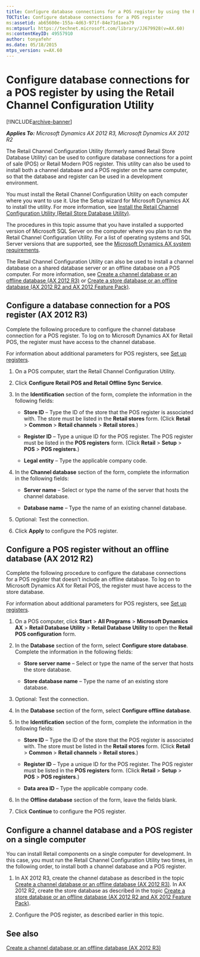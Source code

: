 ```yaml
---
title: Configure database connections for a POS register by using the Retail Channel Configuration Utility
TOCTitle: Configure database connections for a POS register
ms:assetid: ab65600e-155a-4d63-971f-84e71d1aea79
ms:mtpsurl: https://technet.microsoft.com/library/JJ679928(v=AX.60)
ms:contentKeyID: 49557910
author: tonyafehr
ms.date: 05/18/2015
mtps_version: v=AX.60
---
```


# Configure database connections for a POS register by using the Retail Channel Configuration Utility 


[!INCLUDE[archive-banner](includes/archive-banner.md)]


_**Applies To:** Microsoft Dynamics AX 2012 R3, Microsoft Dynamics AX 2012 R2_

The Retail Channel Configuration Utility (formerly named Retail Store Database Utility) can be used to configure database connections for a point of sale (POS) or Retail Modern POS register. This utility can also be used to install both a channel database and a POS register on the same computer, so that the database and register can be used in a development environment.

You must install the Retail Channel Configuration Utility on each computer where you want to use it. Use the Setup wizard for Microsoft Dynamics AX to install the utility. For more information, see [Install the Retail Channel Configuration Utility (Retail Store Database Utility)](install-the-retail-channel-configuration-utility-retail-store-database-utility.md).

The procedures in this topic assume that you have installed a supported version of Microsoft SQL Server on the computer where you plan to run the Retail Channel Configuration Utility. For a list of operating systems and SQL Server versions that are supported, see the [Microsoft Dynamics AX system requirements](https://go.microsoft.com/fwlink/?linkid=165377).

The Retail Channel Configuration Utility can also be used to install a channel database on a shared database server or an offline database on a POS computer. For more information, see [Create a channel database or an offline database (AX 2012 R3)](create-a-channel-database-or-an-offline-database-ax-2012-r3.md) or [Create a store database or an offline database (AX 2012 R2 and AX 2012 Feature Pack)](create-a-store-database-or-an-offline-database-ax-2012-r2-and-ax-2012-feature-pack.md).

## Configure a database connection for a POS register (AX 2012 R3)

Complete the following procedure to configure the channel database connection for a POS register. To log on to Microsoft Dynamics AX for Retail POS, the register must have access to the channel database.

For information about additional parameters for POS registers, see [Set up registers](set-up-registers.md).

1.  On a POS computer, start the Retail Channel Configuration Utility.

2.  Click **Configure Retail POS and Retail Offline Sync Service**.

3.  In the **Identification** section of the form, complete the information in the following fields:
    
      - **Store ID** – Type the ID of the store that the POS register is associated with. The store must be listed in the **Retail stores** form. (Click **Retail** \> **Common** \> **Retail channels** \> **Retail stores**.)
    
      - **Register ID** – Type a unique ID for the POS register. The POS register must be listed in the **POS registers** form. (Click **Retail** \> **Setup** \> **POS** \> **POS registers**.)
    
      - **Legal entity** – Type the applicable company code.

4.  In the **Channel database** section of the form, complete the information in the following fields:
    
      - **Server name** – Select or type the name of the server that hosts the channel database.
    
      - **Database name** – Type the name of an existing channel database.

5.  Optional: Test the connection.

6.  Click **Apply** to configure the POS register.

## Configure a POS register without an offline database (AX 2012 R2)

Complete the following procedure to configure the database connections for a POS register that doesn’t include an offline database. To log on to Microsoft Dynamics AX for Retail POS, the register must have access to the store database.

For information about additional parameters for POS registers, see [Set up registers](set-up-registers.md).

1.  On a POS computer, click **Start** \> **All Programs** \> **Microsoft Dynamics AX** \> **Retail Database Utility** \> **Retail Database Utility** to open the **Retail POS configuration** form.

2.  In the **Database** section of the form, select **Configure store database**. Complete the information in the following fields:
    
      - **Store server name** – Select or type the name of the server that hosts the store database.
    
      - **Store database name** – Type the name of an existing store database.

3.  Optional: Test the connection.

4.  In the **Database** section of the form, select **Configure offline database**.

5.  In the **Identification** section of the form, complete the information in the following fields:
    
      - **Store ID** – Type the ID of the store that the POS register is associated with. The store must be listed in the **Retail stores** form. (Click **Retail** \> **Common** \> **Retail channels** \> **Retail stores**.)
    
      - **Register ID** – Type a unique ID for the POS register. The POS register must be listed in the **POS registers** form. (Click **Retail** \> **Setup** \> **POS** \> **POS registers**.)
    
      - **Data area ID** – Type the applicable company code.

6.  In the **Offline database** section of the form, leave the fields blank.

7.  Click **Continue** to configure the POS register.

## Configure a channel database and a POS register on a single computer

You can install Retail components on a single computer for development. In this case, you must run the Retail Channel Configuration Utility two times, in the following order, to install both a channel database and a POS register.

1.  In AX 2012 R3, create the channel database as described in the topic [Create a channel database or an offline database (AX 2012 R3)](create-a-channel-database-or-an-offline-database-ax-2012-r3.md). In AX 2012 R2, create the store database as described in the topic [Create a store database or an offline database (AX 2012 R2 and AX 2012 Feature Pack)](create-a-store-database-or-an-offline-database-ax-2012-r2-and-ax-2012-feature-pack.md).

2.  Configure the POS register, as described earlier in this topic.

## See also

[Create a channel database or an offline database (AX 2012 R3)](create-a-channel-database-or-an-offline-database-ax-2012-r3.md)

  


